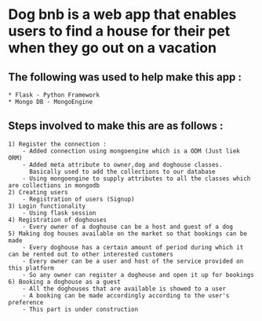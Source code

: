 # Dog bnb is a web app that enables users to find a house for their pet when they go out on a vacation

## The following was used to help make this app : 
    * Flask - Python Framework
    * Mongo DB - MongoEngine

## Steps involved to make this are as follows : 
    1) Register the connection : 
        - Added connection using mongoengine which is a ODM (Just liek ORM)
        - Added meta attribute to owner,dog and doghouse classes.
          Basically used to add the collections to our database
        - Using mongoengine to supply attributes to all the classes which are collections in mongodb
    2) Creating users 
        - Registration of users (Signup) 
    3) Login functionality 
        - Using flask session
    4) Registration of doghouses 
        - Every owner of a doghouse can be a host and guest of a dog
    5) Making dog houses available on the market so that bookings can be made
        - Every doghouse has a certain amount of period during which it can be rented out to other interested customers
        - Every owner can be a user and host of the service provided on this platform
        - So any owner can register a doghouse and open it up for bookings
    6) Booking a doghouse as a guest 
        - All the doghouses that are available is showed to a user 
        - A booking can be made accordingly according to the user's preference 
        - This part is under construction
